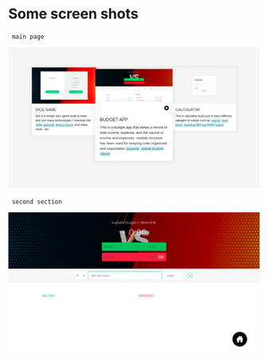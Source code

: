 # Some screen shots

` main page`

![some screenshots](assets/root.png)



` second section`

![some screenshots](assets/budget.png)

